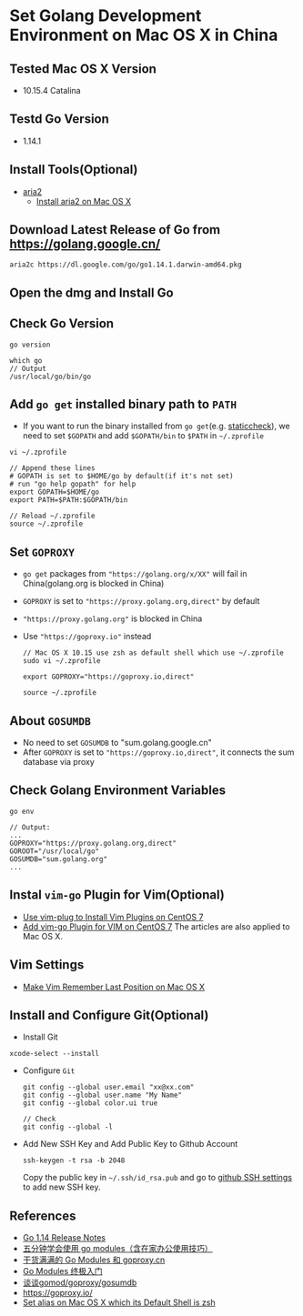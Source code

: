 # Set Golang Development Environment on Mac OS X in China

## Tested Mac OS X Version
* 10.15.4 Catalina

## Testd Go Version
* 1.14.1

## Install Tools(Optional)
* [aria2](https://github.com/aria2/aria2)
  * [Install aria2 on Mac OS X](https://github.com/northbright/Notes/blob/master/aria2/install-aria2-on-mac-os-x.md)
    
## Download Latest Release of Go from <https://golang.google.cn/>
```
aria2c https://dl.google.com/go/go1.14.1.darwin-amd64.pkg
```

## Open the dmg and Install Go

## Check Go Version
```
go version
```
```
which go
// Output
/usr/local/go/bin/go
```

## Add `go get` installed binary path to `PATH`
* If you want to run the binary installed from `go get`(e.g. [staticcheck](https://staticcheck.io/)), we need to set `$GOPATH` and add `$GOPATH/bin` to `$PATH` in `~/.zprofile`
```
vi ~/.zprofile

// Append these lines
# GOPATH is set to $HOME/go by default(if it's not set)
# run "go help gopath" for help
export GOPATH=$HOME/go
export PATH=$PATH:$GOPATH/bin
```

```
// Reload ~/.zprofile
source ~/.zprofile
```

## Set `GOPROXY`
* `go get` packages from `"https://golang.org/x/XX"` will fail in China(golang.org is blocked in China)
* `GOPROXY` is  set to `"https://proxy.golang.org,direct"` by default
* `"https://proxy.golang.org"` is blocked in China
* Use `"https://goproxy.io"` instead

  ```
  // Mac OS X 10.15 use zsh as default shell which use ~/.zprofile
  sudo vi ~/.zprofile
  ```
  ```
  export GOPROXY="https://goproxy.io,direct"
  ```
  ```
  source ~/.zprofile
  ```

## About `GOSUMDB`
* No need to set `GOSUMDB` to "sum.golang.google.cn"
* After `GOPROXY` is set to `"https://goproxy.io,direct"`, it connects the sum database via proxy

## Check Golang Environment Variables
```
go env

// Output:
...
GOPROXY="https://proxy.golang.org,direct"
GOROOT="/usr/local/go"
GOSUMDB="sum.golang.org"
...
```

## Instal `vim-go` Plugin for Vim(Optional)
* [Use vim-plug to Install Vim Plugins on CentOS 7](https://github.com/northbright/Notes/blob/master/Linux/vim/use-vim-plug-to-install-vim-plugins.md)
* [Add vim-go Plugin for VIM on CentOS 7](https://github.com/northbright/Notes/blob/master/Golang/Editor/Add_vim-go_for_vim_on_CentOS_7.md)
The articles are also applied to Mac OS X. 

## Vim Settings
* [Make Vim Remember Last Position on Mac OS X](https://github.com/northbright/Notes/blob/master/Linux/vim/make-vim-remember-last-position-on-mac-os-x.md)


## Install and Configure Git(Optional)
* Install Git
```
xcode-select --install
```

* Configure `Git`

  ```
  git config --global user.email "xx@xx.com"
  git config --global user.name "My Name"
  git config --global color.ui true

  // Check
  git config --global -l
  ```

* Add New SSH Key and Add Public Key to Github Account
  ```
  ssh-keygen -t rsa -b 2048
  ```
  Copy the public key in `~/.ssh/id_rsa.pub` and go to [github SSH settings](https://github.com/settings/ssh) to add new SSH key.

## References
* [Go 1.14 Release Notes](https://golang.google.cn/doc/go1.14)
* [五分钟学会使用 go modules（含在家办公使用技巧）](https://gocn.vip/topics/9820)
* [干货满满的 Go Modules 和 goproxy.cn](https://gocn.vip/topics/9484)
* [Go Modules 终极入门](https://gocn.vip/topics/9904)
* [谈谈gomod/goproxy/gosumdb](https://zhuanlan.zhihu.com/p/111722890)
* <https://goproxy.io/>
* [Set alias on Mac OS X which its Default Shell is zsh](https://github.com/northbright/Notes/blob/master/macos/shell/set-alias-on-mac-os-x-which-default-shell-is-zsh.md)
